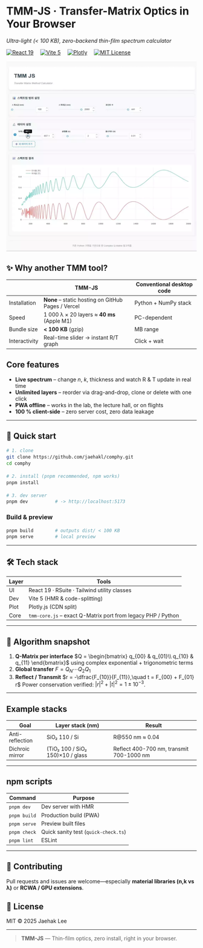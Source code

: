 
# TMM-JS · Transfer-Matrix Optics in Your Browser  
*Ultra-light (< 100 KB), zero-backend thin-film spectrum calculator*

[![React 19](https://img.shields.io/badge/React-19.0-blue?logo=react)](https://react.dev/) 
[![Vite 5](https://img.shields.io/badge/Vite-5.0-purple?logo=vite)](https://vitejs.dev/) 
[![Plotly](https://img.shields.io/badge/Plotly-latest-orange?logo=plotly)](https://plotly.com/javascript/) 
[![MIT License](https://img.shields.io/badge/License-MIT-green.svg)](LICENSE)

<p align="center">
  <img src="docs/tmmjs.webp" width="600" alt="Live demo">
</p>

## ✨ Why another TMM tool?
|                     | **TMM-JS**          | Conventional desktop code |
|---------------------|---------------------|---------------------------|
| Installation        | **None** – static hosting on GitHub Pages / Vercel | Python + NumPy stack |
| Speed               | 1 000 λ × 20 layers ≈ **40 ms** (Apple M1) | PC-dependent          |
| Bundle size         | **< 100 KB** (gzip) | MB range                 |
| Interactivity       | Real-time slider → instant R/T graph       | Click + wait          |

## Core features
- **Live spectrum** – change *n*, *k*, thickness and watch R & T update in real time  
- **Unlimited layers** – reorder via drag-and-drop, clone or delete with one click  
- **PWA offline** – works in the lab, the lecture hall, or on flights  
- **100 % client-side** – zero server cost, zero data leakage

---

## 🚀 Quick start
```bash
# 1. clone
git clone https://github.com/jaehakl/comphy.git
cd comphy

# 2. install (pnpm recommended, npm works)
pnpm install

# 3. dev server
pnpm dev          # -> http://localhost:5173
````

### Build & preview

```bash
pnpm build        # outputs dist/ < 100 KB
pnpm serve        # local preview
```

---

## 🛠 Tech stack

| Layer | Tools                                                        |
| ----- | ------------------------------------------------------------ |
| UI    | React 19 · RSuite · Tailwind utility classes                 |
| Dev   | Vite 5 (HMR & code-splitting)                                |
| Plot  | Plotly.js (CDN split)                                        |
| Core  | `tmm-core.js` – exact Q-Matrix port from legacy PHP / Python |

---

## 📐 Algorithm snapshot

1. **Q-Matrix per interface**
   $Q = \begin{bmatrix} q_{00} & q_{01}\\ q_{10} & q_{11} \end{bmatrix}$ using complex exponential + trigonometric terms
2. **Global transfer**
   $F = Q_N \cdots Q_2 Q_1$
3. **Reflect / Transmit**
   $r = -\dfrac{F_{10}}{F_{11}},\quad t = F_{00} + F_{01} r$
   Power conservation verified: $|r|^2 + |t|^2 = 1 \pm 10^{-3}$.

---

## Example stacks

| Goal            | Layer stack (nm)                 | Result                                   |
| --------------- | -------------------------------- | ---------------------------------------- |
| Anti-reflection | SiO₂ 110 / Si                    | R\@550 nm ≈ 0.04                         |
| Dichroic mirror | (TiO₂ 100 / SiO₂ 150)×10 / glass | Reflect 400-700 nm, transmit 700-1000 nm |

---

## npm scripts

| Command      | Purpose                              |
| ------------ | ------------------------------------ |
| `pnpm dev`   | Dev server with HMR                  |
| `pnpm build` | Production build (PWA)               |
| `pnpm serve` | Preview built files                  |
| `pnpm check` | Quick sanity test (`quick-check.ts`) |
| `pnpm lint`  | ESLint                               |

---

## 🤝 Contributing

Pull requests and issues are welcome—especially **material libraries (n,k vs λ)** or **RCWA / GPU extensions**.

## 📝 License

MIT © 2025 Jaehak Lee

---

> **TMM-JS** — Thin-film optics, zero install, right in your browser.

```